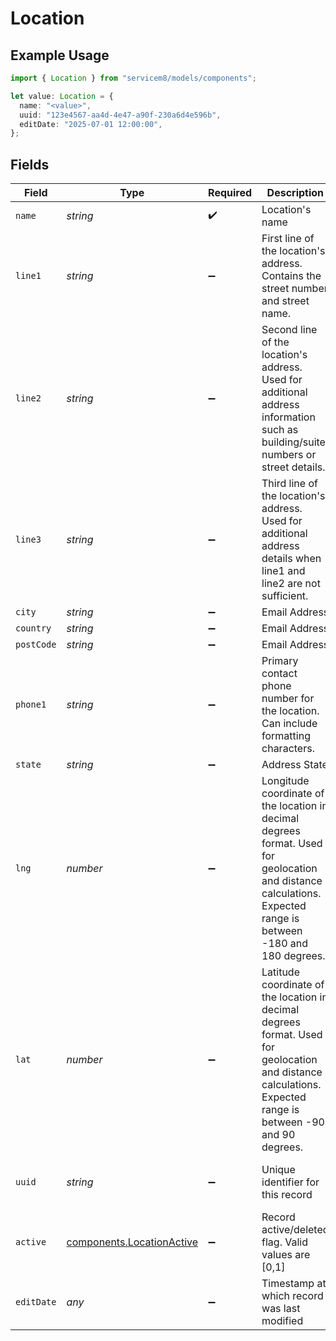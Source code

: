 # Location

## Example Usage

```typescript
import { Location } from "servicem8/models/components";

let value: Location = {
  name: "<value>",
  uuid: "123e4567-aa4d-4e47-a90f-230a6d4e596b",
  editDate: "2025-07-01 12:00:00",
};
```

## Fields

| Field                                                                                                                                                           | Type                                                                                                                                                            | Required                                                                                                                                                        | Description                                                                                                                                                     | Example                                                                                                                                                         |
| --------------------------------------------------------------------------------------------------------------------------------------------------------------- | --------------------------------------------------------------------------------------------------------------------------------------------------------------- | --------------------------------------------------------------------------------------------------------------------------------------------------------------- | --------------------------------------------------------------------------------------------------------------------------------------------------------------- | --------------------------------------------------------------------------------------------------------------------------------------------------------------- |
| `name`                                                                                                                                                          | *string*                                                                                                                                                        | :heavy_check_mark:                                                                                                                                              | Location's name                                                                                                                                                 |                                                                                                                                                                 |
| `line1`                                                                                                                                                         | *string*                                                                                                                                                        | :heavy_minus_sign:                                                                                                                                              | First line of the location's address. Contains the street number and street name.                                                                               |                                                                                                                                                                 |
| `line2`                                                                                                                                                         | *string*                                                                                                                                                        | :heavy_minus_sign:                                                                                                                                              | Second line of the location's address. Used for additional address information such as building/suite numbers or street details.                                |                                                                                                                                                                 |
| `line3`                                                                                                                                                         | *string*                                                                                                                                                        | :heavy_minus_sign:                                                                                                                                              | Third line of the location's address. Used for additional address details when line1 and line2 are not sufficient.                                              |                                                                                                                                                                 |
| `city`                                                                                                                                                          | *string*                                                                                                                                                        | :heavy_minus_sign:                                                                                                                                              | Email Address                                                                                                                                                   |                                                                                                                                                                 |
| `country`                                                                                                                                                       | *string*                                                                                                                                                        | :heavy_minus_sign:                                                                                                                                              | Email Address                                                                                                                                                   |                                                                                                                                                                 |
| `postCode`                                                                                                                                                      | *string*                                                                                                                                                        | :heavy_minus_sign:                                                                                                                                              | Email Address                                                                                                                                                   |                                                                                                                                                                 |
| `phone1`                                                                                                                                                        | *string*                                                                                                                                                        | :heavy_minus_sign:                                                                                                                                              | Primary contact phone number for the location. Can include formatting characters.                                                                               |                                                                                                                                                                 |
| `state`                                                                                                                                                         | *string*                                                                                                                                                        | :heavy_minus_sign:                                                                                                                                              | Address State                                                                                                                                                   |                                                                                                                                                                 |
| `lng`                                                                                                                                                           | *number*                                                                                                                                                        | :heavy_minus_sign:                                                                                                                                              | Longitude coordinate of the location in decimal degrees format. Used for geolocation and distance calculations. Expected range is between -180 and 180 degrees. |                                                                                                                                                                 |
| `lat`                                                                                                                                                           | *number*                                                                                                                                                        | :heavy_minus_sign:                                                                                                                                              | Latitude coordinate of the location in decimal degrees format. Used for geolocation and distance calculations. Expected range is between -90 and 90 degrees.    |                                                                                                                                                                 |
| `uuid`                                                                                                                                                          | *string*                                                                                                                                                        | :heavy_minus_sign:                                                                                                                                              | Unique identifier for this record                                                                                                                               | 123e4567-aa4d-4e47-a90f-230a6d4e596b                                                                                                                            |
| `active`                                                                                                                                                        | [components.LocationActive](../../models/components/locationactive.md)                                                                                          | :heavy_minus_sign:                                                                                                                                              | Record active/deleted flag.  Valid values are [0,1]                                                                                                             |                                                                                                                                                                 |
| `editDate`                                                                                                                                                      | *any*                                                                                                                                                           | :heavy_minus_sign:                                                                                                                                              | Timestamp at which record was last modified                                                                                                                     | 2025-07-01 12:00:00                                                                                                                                             |